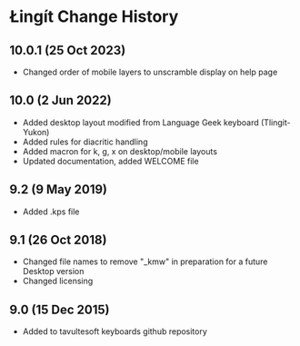 Łingít Change History
============================
10.0.1 (25 Oct 2023)
----------------
* Changed order of mobile layers to unscramble display on help page

10.0 (2 Jun 2022)
----------------
* Added desktop layout modified from Language Geek keyboard (Tlingit-Yukon)
* Added rules for diacritic handling
* Added macron for k, g, x on desktop/mobile layouts
* Updated documentation, added WELCOME file

9.2 (9 May 2019)
----------------
* Added .kps file

9.1 (26 Oct 2018)
----------------
* Changed file names to remove "_kmw" in preparation for a future Desktop version
* Changed licensing

9.0 (15 Dec 2015)
----------------

* Added to tavultesoft keyboards github repository
